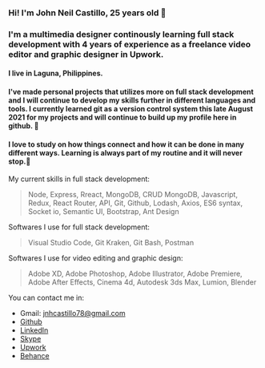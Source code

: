 ### Hi! I'm John Neil Castillo, 25 years old 👋

### I'm a multimedia designer continously learning full stack development with 4 years of experience as a freelance video editor and graphic designer in Upwork.

#### I live in Laguna, Philippines.

#### I've made personal projects that utilizes more on full stack development and I will continue to develop my skills further in different languages and tools. I currently learned git as a version control system this late August 2021 for my projects and will continue to build up my profile here in github. 🌱

#### I love to study on how things connect and how it can be done in many different ways. Learning is always part of my routine and it will never stop.👀 

My current skills in full stack development:
> Node, Express, Rreact, MongoDB, CRUD MongoDB, Javascript, Redux, React Router, API, Git, Github, Lodash, Axios, ES6 syntax, Socket io, Semantic UI, Bootstrap, Ant Design

Softwares I use for full stack development:
> Visual Studio Code, Git Kraken, Git Bash, Postman

Softwares I use for video editing and graphic design:
> Adobe XD, Adobe Photoshop, Adobe Illustrator, Adobe Premiere, Adobe After Effects, Cinema 4d, Autodesk 3ds Max, Lumion, Blender

You can contact me in:
+ Gmail: jnhcastillo78@gmail.com
+ [Github](https://github.com/johnNeil-castillo)
+ [LinkedIn](https://www.linkedin.com/in/john-neil-castillo-981895157/)
+ [Skype](https://join.skype.com/invite/gEaAZ0Vjg4tS)
+ [Upwork](https://www.upwork.com/o/profiles/users/~01a545fcbb25bcac40/)
+ [Behance](https://www.behance.net/NeilCastillo)


